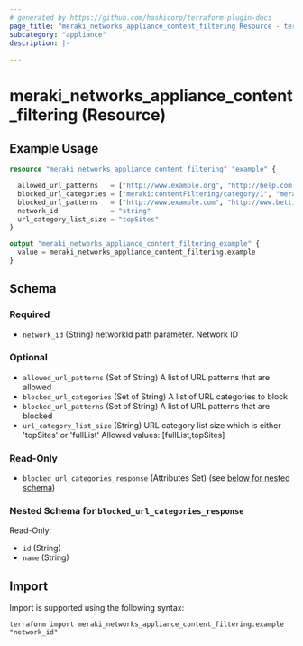```yaml
---
# generated by https://github.com/hashicorp/terraform-plugin-docs
page_title: "meraki_networks_appliance_content_filtering Resource - terraform-provider-meraki"
subcategory: "appliance"
description: |-
  
---
```


# meraki_networks_appliance_content_filtering (Resource)



## Example Usage

```terraform
resource "meraki_networks_appliance_content_filtering" "example" {

  allowed_url_patterns   = ["http://www.example.org", "http://help.com.au"]
  blocked_url_categories = ["meraki:contentFiltering/category/1", "meraki:contentFiltering/category/7"]
  blocked_url_patterns   = ["http://www.example.com", "http://www.betting.com"]
  network_id             = "string"
  url_category_list_size = "topSites"
}

output "meraki_networks_appliance_content_filtering_example" {
  value = meraki_networks_appliance_content_filtering.example
}
```

<!-- schema generated by tfplugindocs -->
## Schema

### Required

- `network_id` (String) networkId path parameter. Network ID

### Optional

- `allowed_url_patterns` (Set of String) A list of URL patterns that are allowed
- `blocked_url_categories` (Set of String) A list of URL categories to block
- `blocked_url_patterns` (Set of String) A list of URL patterns that are blocked
- `url_category_list_size` (String) URL category list size which is either 'topSites' or 'fullList'
                                  Allowed values: [fullList,topSites]

### Read-Only

- `blocked_url_categories_response` (Attributes Set) (see [below for nested schema](#nestedatt--blocked_url_categories_response))

<a id="nestedatt--blocked_url_categories_response"></a>
### Nested Schema for `blocked_url_categories_response`

Read-Only:

- `id` (String)
- `name` (String)

## Import

Import is supported using the following syntax:

```shell
terraform import meraki_networks_appliance_content_filtering.example "network_id"
```
